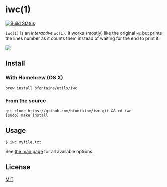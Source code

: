 # iwc(1)

[![Build Status](https://travis-ci.org/bfontaine/iwc.svg?branch=master)](https://travis-ci.org/bfontaine/iwc)

`iwc(1)` is an *interactive* `wc(1)`. It works (mostly) like the original `wc`
but prints the lines number as it counts them instead of waiting for the end to
print it.

![](https://github.com/bfontaine/iwc/raw/master/imgs/iwc.gif)

## Install

### With Homebrew (OS X)

    brew install bfontaine/utils/iwc

### From the source

    git clone https://github.com/bfontaine/iwc.git && cd iwc
    [sudo] make install

## Usage

    $ iwc myfile.txt

See [the man page][man] for all available options.

[man]: https://bfontaine.github.io/iwc

## License

[MIT][LICENSE].

[LICENSE]: https://github.com/bfontaine/iwc/blob/master/LICENSE
